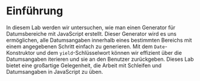 # Einführung

In diesem Lab werden wir untersuchen, wie man einen Generator für Datumsbereiche mit JavaScript erstellt. Dieser Generator wird es uns ermöglichen, alle Datumsangaben innerhalb eines bestimmten Bereichs mit einem angegebenen Schritt einfach zu generieren. Mit dem `Date`-Konstruktor und dem `yield`-Schlüsselwort können wir effizient über die Datumsangaben iterieren und sie an den Benutzer zurückgeben. Dieses Lab bietet eine großartige Gelegenheit, die Arbeit mit Schleifen und Datumsangaben in JavaScript zu üben.
